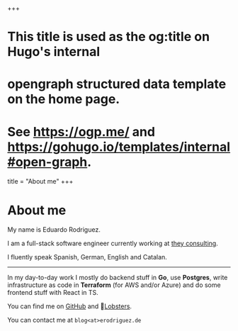 +++
# This title is used as the og:title on Hugo's internal
# opengraph structured data template on the home page.
# See https://ogp.me/ and https://gohugo.io/templates/internal#open-graph.
title = "About me"
+++

# About me

My name is Eduardo Rodriguez.

I am a full-stack software engineer currently working at [they consulting](https://www.they-consulting.de/).

I fluently speak Spanish, German, English and Catalan.

---

In my day-to-day work I mostly do backend stuff in **Go**, use **Postgres**, write infrastructure as code in **Terraform** (for AWS and/or Azure) and do some frontend stuff with React in TS.

You can find me on [GitHub](https://github.com/erodrigufer) and 🦞[Lobsters](https://lobste.rs/~eduard).

You can contact me at `blog<at>erodriguez.de`
